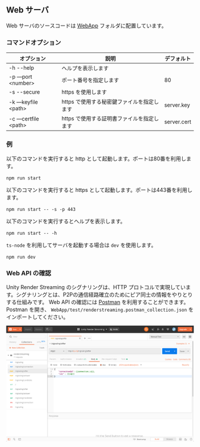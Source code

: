 ## Web サーバ

Web サーバのソースコードは [WebApp](WebApp) フォルダに配置しています。

### コマンドオプション

|オプション|説明|デフォルト|
|-------|-----|-------|
|-h --help|ヘルプを表示します||
|-p —port \<number\>|ポート番号を指定します|80|
|-s --secure|https を使用します||
|-k —keyfile \<path\>|https で使用する秘密鍵ファイルを指定します|server.key|
|-c —certfile \<path\>|https で使用する証明書ファイルを指定します|server.cert|

### 例

以下のコマンドを実行すると http として起動します。ポートは80番を利用します。

```shell
npm run start
```

以下のコマンドを実行すると https として起動します。ポートは443番を利用します。

```shell
npm run start -- -s -p 443
```

以下のコマンドを実行するとヘルプを表示します。

```shell
npm run start -- -h
```

`ts-node` を利用してサーバを起動する場合は `dev` を使用します。

```shell
npm run dev
```

### Web API の確認

Unity Render Streaming のシグナリングは、HTTP プロトコルで実現しています。シグナリングとは、P2Pの通信経路確立のためにピア同士の情報をやりとりする仕組みです。
Web API の確認には [Postman](https://www.getpostman.com/) を利用することができます。Postman を開き、 `WebApp/test/renderstreaming.postman_collection.json` をインポートしてください。

<img src="../images/postman_example.png" width=600 align=center>